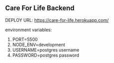 ## Care For Life Backend 

DEPLOY URL: https://care-for-life.herokuapp.com/

environment variables: 
1. PORT=5500
2. NODE_ENV=development
3. USERNAME=postgres username
4. PASSWORD=postgres password
